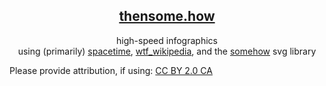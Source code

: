 <div align="center">
 <h2><a href="http://thensome.how/">thensome.how</a></h2>
 high-speed infographics

 <div>using (primarily)
   <a href="https://github.com/spencermountain/spacetime">spacetime</a>,
   <a href="https://github.com/spencermountain/wtf_wikipedia">wtf_wikipedia</a>,
   and the
   <a href="https://github.com/spencermountain/somehow">somehow</a> svg library
 </div>
 </div>

Please provide attribution, if using:
[CC BY 2.0 CA](https://creativecommons.org/licenses/by/2.0/ca/)
